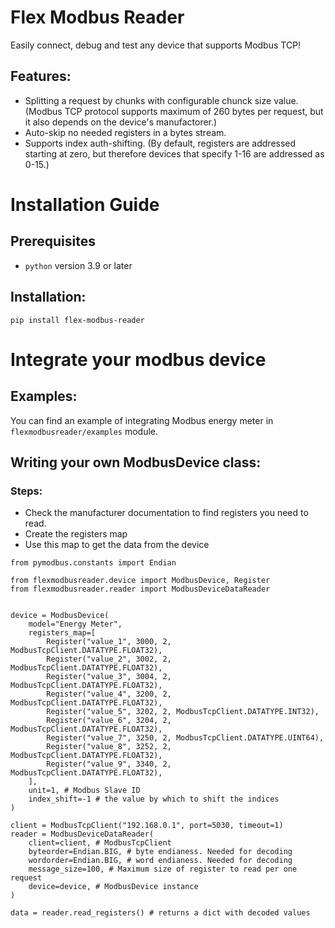 # Flex Modbus Reader

Easily connect, debug and test any device that supports Modbus TCP!

## Features:
- Splitting a request by chunks with configurable chunck size value. (Modbus TCP protocol supports maximum of 260 bytes per request, but it also depends on the device's manufactorer.)
- Auto-skip no needed registers in a bytes stream.
- Supports index auth-shifting. (By default, registers are addressed starting at zero, but therefore devices that specify 1-16 are addressed as 0-15.)


# Installation Guide

## Prerequisites
- `python` version 3.9 or later

## Installation:
```shell
pip install flex-modbus-reader
```

# Integrate your modbus device

## Examples:
You can find an example of integrating Modbus energy meter in `flexmodbusreader/examples` module.

## Writing your own ModbusDevice class:

### Steps:
- Check the manufacturer documentation to find registers you need to read.
- Create the registers map
- Use this map to get the data from the device

```python3
from pymodbus.constants import Endian

from flexmodbusreader.device import ModbusDevice, Register
from flexmodbusreader.reader import ModbusDeviceDataReader


device = ModbusDevice(
    model="Energy Meter",
    registers_map=[
        Register("value_1", 3000, 2, ModbusTcpClient.DATATYPE.FLOAT32),
        Register("value_2", 3002, 2, ModbusTcpClient.DATATYPE.FLOAT32),
        Register("value_3", 3004, 2, ModbusTcpClient.DATATYPE.FLOAT32),
        Register("value_4", 3200, 2, ModbusTcpClient.DATATYPE.FLOAT32),
        Register("value_5", 3202, 2, ModbusTcpClient.DATATYPE.INT32),
        Register("value_6", 3204, 2, ModbusTcpClient.DATATYPE.FLOAT32),
        Register("value_7", 3250, 2, ModbusTcpClient.DATATYPE.UINT64),
        Register("value_8", 3252, 2, ModbusTcpClient.DATATYPE.FLOAT32),
        Register("value_9", 3340, 2, ModbusTcpClient.DATATYPE.FLOAT32),
    ],
    unit=1, # Modbus Slave ID
    index_shift=-1 # the value by which to shift the indices
)

client = ModbusTcpClient("192.168.0.1", port=5030, timeout=1)
reader = ModbusDeviceDataReader(
    client=client, # ModbusTcpClient
    byteorder=Endian.BIG, # byte endianess. Needed for decoding
    wordorder=Endian.BIG, # word endianess. Needed for decoding
    message_size=100, # Maximum size of register to read per one request
    device=device, # ModbusDevice instance
)

data = reader.read_registers() # returns a dict with decoded values 

```
